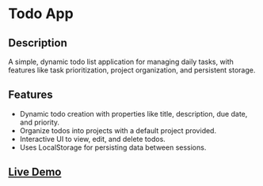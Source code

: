 # Todo App

## Description
A simple, dynamic todo list application for managing daily tasks, with features like task prioritization, project organization, and persistent storage.

## Features
- Dynamic todo creation with properties like title, description, due date, and priority.
- Organize todos into projects with a default project provided.
- Interactive UI to view, edit, and delete todos.
- Uses LocalStorage for persisting data between sessions.

## [Live Demo](https://gulcan00.github.io/todo-list/)
